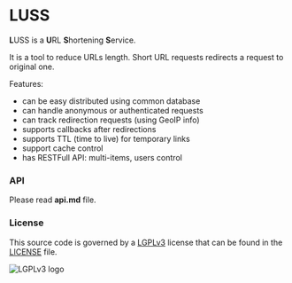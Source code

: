 # LUSS

**L**USS is a **U**RL **S**hortening **S**ervice.

It is a tool to reduce URLs length. Short URL requests redirects a request to original one.

Features:

* can be easy distributed using common database
* can handle anonymous or authenticated requests
* can track redirection requests (using GeoIP info)
* supports callbacks after redirections
* supports TTL (time to live) for temporary links
* support cache control
* has RESTFull API: multi-items, users control

### API

Please read **api.md** file.


### License

This source code is governed by a [LGPLv3](https://www.gnu.org/licenses/lgpl-3.0.txt) license that can be found in the [LICENSE](https://github.com/z0rr0/luss/blob/master/LICENSE) file.

<img src="https://www.gnu.org/graphics/lgplv3-147x51.png" title="LGPLv3 logo">
